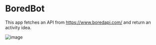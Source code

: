 # BoredBot

This app fetches an API from https://www.boredapi.com/ and return an activity idea.

![image](https://user-images.githubusercontent.com/66698213/228209001-20b5b356-82bd-43f6-900c-86e6e8787837.png)
